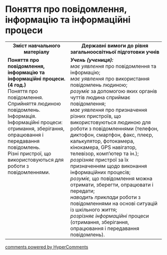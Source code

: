 <div id="hypercomments_widget" class="js-hypercomments-widget invisible"></div>

Поняття про повідомлення, інформацію та інформаційні процеси
=============================================

<table>
  <tr>
    <td width="40%" align="center"><b>Зміст навчального матеріалу<b></td>
    <td width="60%" align="center"><b>Державні вимоги до рівня загальноосвітньої підготовки учнів</b></td>
  </tr>
  <tr>
    <td width="40%" style="vertical-align:top !important;">
    <b>Поняття про повідомлення, інформацію та інформаційні процеси. (4 год.)</b><br>
    Поняття про повідомлення. Сприйняття людиною повідомлень. Інформація.<br>
    Інформаційні процеси: отримання, зберігання, опрацювання і передавання повідомлень.<br>
    Різні пристрої, що використовуються для роботи з повідомленнями.
    </td>
    <td width="60%" style="vertical-align:top !important;">
    <i><b>Учень (учениця):</b></i><br>
	<i>має уявлення</i> про повідомлення та інформацію;<br>
  <i>має уявлення</i> про використання повідомлень людиною;<br>
	<i>розуміє</i> за допомогою яких органів чуттів людина сприймає повідомлення;<br>
  <i>має уявлення</i> про призначення різних пристроїв, що використовуються людиною для роботи з повідомленнями (телефон, диктофон, смартфон, факс, плеєр, калькулятор, фотокамера, кінокамера, GPS навігатор, телевізор, комп’ютер та ін.);<br>
	<i>розрізняє</i> пристрої за їх призначенням щодо виконання інформаційних процесів;<br>
	<i>розуміє,</i> що повідомлення можна отримати, зберегти, опрацювати і передати;<br>
  <i>наводить приклади</i> роботи з повідомленнями на основі ситуацій із шкільного життя;<br>
  <i>розрізняє інформаційні</i> процеси (отримання, зберігання, опрацювання і передавання повідомлень).<br>
	</td>
  </tr>
</table>

<div class="js-hypercomments-container">
<a href="http://hypercomments.com" class="hc-link" title="comments widget">comments powered by HyperComments</a>
</div>